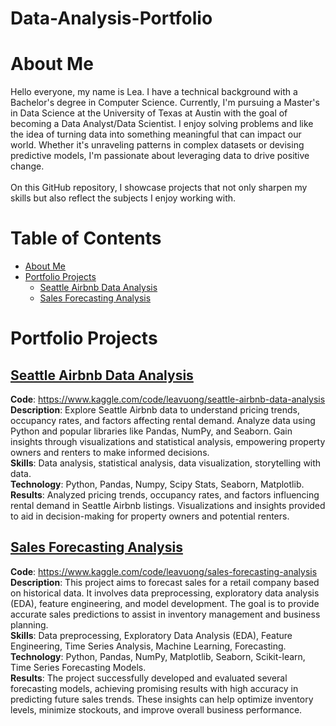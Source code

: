 # Data-Analysis-Portfolio
# About Me
Hello everyone, my name is Lea. I have a technical background with a Bachelor's degree in Computer Science. Currently, I'm pursuing a Master's in Data Science at the University of Texas at Austin with the goal of becoming a Data Analyst/Data Scientist. I enjoy solving problems and like the idea of turning data into something meaningful that can impact our world. Whether it's unraveling patterns in complex datasets or devising predictive models, I'm passionate about leveraging data to drive positive change. <br> <br>
On this GitHub repository, I showcase projects that not only sharpen my skills but also reflect the subjects I enjoy working with. <br>
# Table of Contents
- [About Me](#about-me)
- [Portfolio Projects](#portfolio-projects)
	+ [Seattle Airbnb Data Analysis](#seattle-airbnb-data-analysis)
	+ [Sales Forecasting Analysis](#sales-forecasting-analysis)
	
# Portfolio Projects
## [Seattle Airbnb Data Analysis](https://github.com/lleavuong/Data-Analysis-Portfolio/tree/main/Python%20Projects/Seattle%20Airbnb%20Data%20Analysis)
**Code**: https://www.kaggle.com/code/leavuong/seattle-airbnb-data-analysis <br>
**Description**: Explore Seattle Airbnb data to understand pricing trends, occupancy rates, and factors affecting rental demand. Analyze data using Python and popular libraries like Pandas, NumPy, and Seaborn. Gain insights through visualizations and statistical analysis, empowering property owners and renters to make informed decisions. <br>
**Skills**: Data analysis, statistical analysis, data visualization, storytelling with data. <br>
**Technology**: Python, Pandas, Numpy, Scipy Stats, Seaborn, Matplotlib.
**Results**: Analyzed pricing trends, occupancy rates, and factors influencing rental demand in Seattle Airbnb listings. Visualizations and insights provided to aid in decision-making for property owners and potential renters. <br>
## [Sales Forecasting Analysis](https://github.com/lleavuong/Data-Analysis-Portfolio/tree/main/Python%20Projects/Sales%20Forecasting%20Analysis)
**Code**: https://www.kaggle.com/code/leavuong/sales-forecasting-analysis <br>
**Description**: This project aims to forecast sales for a retail company based on historical data. It involves data preprocessing, exploratory data analysis (EDA), feature engineering, and model development. The goal is to provide accurate sales predictions to assist in inventory management and business planning. <br>
**Skills**: Data preprocessing, Exploratory Data Analysis (EDA), Feature Engineering, Time Series Analysis, Machine Learning, Forecasting. <br>
**Technology**: Python, Pandas, NumPy, Matplotlib, Seaborn, Scikit-learn, Time Series Forecasting Models. <br>
**Results**: The project successfully developed and evaluated several forecasting models, achieving promising results with high accuracy in predicting future sales trends. These insights can help optimize inventory levels, minimize stockouts, and improve overall business performance. <br>

